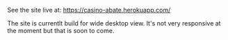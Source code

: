 See the site live at: https://casino-abate.herokuapp.com/

The site is currentlt build for wide desktop view. It's not very responsive at the moment but that is soon to come.
